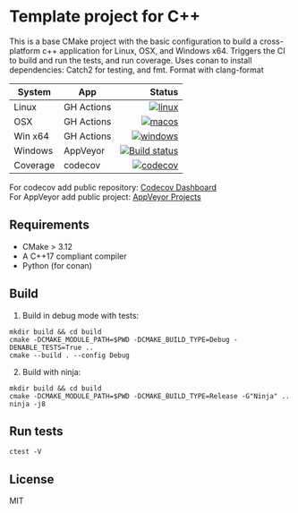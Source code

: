 # Template project for C++

This is a base CMake project with the basic configuration to build a
cross-platform c++ application for Linux, OSX, and Windows x64. Triggers the CI
to build and run the tests, and run coverage. Uses conan to install
dependencies: Catch2 for testing, and fmt. Format with clang-format

| System | App       |Status|
|  ---   |  ---      | ---:|
|Linux   | GH Actions| [![linux](https://github.com/spjuanjoc/template_project_cpp/actions/workflows/linux.yml/badge.svg?branch=main)](https://github.com/spjuanjoc/template_project_cpp/actions/workflows/linux.yml) |
|OSX     | GH Actions| [![macos](https://github.com/spjuanjoc/template_project_cpp/actions/workflows/macosx.yml/badge.svg)](https://github.com/spjuanjoc/template_project_cpp/actions/workflows/macosx.yml) |
|Win x64 | GH Actions| [![windows](https://github.com/spjuanjoc/template_project_cpp/actions/workflows/windows.yml/badge.svg)](https://github.com/spjuanjoc/template_project_cpp/actions/workflows/windows.yml) |
|Windows | AppVeyor  | [![Build status](https://ci.appveyor.com/api/projects/status/kkg8iaq74wql90rj/branch/main?svg=true)](https://ci.appveyor.com/project/spjuanjoc/template-project-cpp/branch/main) |
|Coverage| codecov   | [![codecov](https://codecov.io/gh/spjuanjoc/template_project_cpp/branch/main/graph/badge.svg)](https://codecov.io/gh/spjuanjoc/template_project_cpp) |

For codecov add public repository: [Codecov Dashboard](https://codecov.io/gh/)  
For AppVeyor add public project: [AppVeyor Projects](https://ci.appveyor.com/project)  


## Requirements

- CMake > 3.12
- A C++17 compliant compiler
- Python (for conan)


## Build

1. Build in debug mode with tests:

```shell
mkdir build && cd build
cmake -DCMAKE_MODULE_PATH=$PWD -DCMAKE_BUILD_TYPE=Debug -DENABLE_TESTS=True ..
cmake --build . --config Debug 
```

2. Build with ninja:

```shell
mkdir build && cd build
cmake -DCMAKE_MODULE_PATH=$PWD -DCMAKE_BUILD_TYPE=Release -G"Ninja" ..
ninja -j8
```


## Run tests

```shell
ctest -V 
```


## License

MIT

